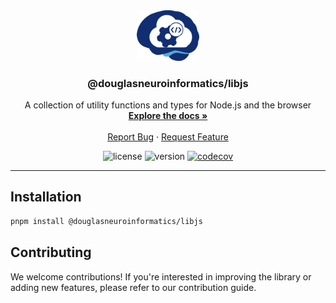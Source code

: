 <!-- PROJECT LOGO -->
<div align="center">
  <a href="https://github.com/DouglasNeuroInformatics/libjs">
    <img src="https://raw.githubusercontent.com/DouglasNeuroInformatics/libjs/main/.github/assets/libjs-logo.png" alt="Logo" width="100" >
  </a>
  <h3 align="center">@douglasneuroinformatics/libjs</h3>
  <p align="center">
    A collection of utility functions and types for Node.js and the browser
    <br />
    <a href="https://douglasneuroinformatics.github.io/libjs/">
      <strong>Explore the docs »
      </strong>
    </a>
    <br />
    <br />
    <a href="https://github.com/DouglasNeuroInformatics/libjs/issues" rel="noreferrer" target="_blank">Report Bug</a>
    ·
    <a href="https://github.com/DouglasNeuroInformatics/libjs/issues" rel="noreferrer" target="_blank">Request Feature</a>
  </p>
</div>

<!-- PROJECT SHIELDS -->
<div align="center">

![license](https://img.shields.io/github/license/DouglasNeuroInformatics/libjs)
![version](https://img.shields.io/github/package-json/v/DouglasNeuroInformatics/libjs)
[![codecov](https://codecov.io/gh/DouglasNeuroInformatics/libjs/graph/badge.svg?token=J9XY9jkGs1)](https://codecov.io/gh/DouglasNeuroInformatics/libjs)

</div>
<hr />

## Installation

```sh
pnpm install @douglasneuroinformatics/libjs
```

## Contributing

We welcome contributions! If you're interested in improving the library or adding new features, please refer to our contribution guide.
